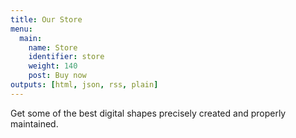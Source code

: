 ```yaml
---
title: Our Store
menu:
  main:
    name: Store
    identifier: store
    weight: 140
    post: Buy now
outputs: [html, json, rss, plain]
---
```


Get some of the best digital shapes precisely created and properly maintained.
